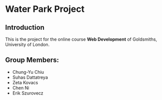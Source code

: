 # Water Park Project

## Introduction

This is the project for the online course **Web Development** of Goldsmiths, University of London.

## Group Members:

* Chung-Yu Chiu
* Suhas Dattatreya
* Zeta Kovacs
* Chen Ni
* Erik Szurovecz
